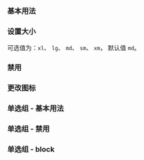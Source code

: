 <script setup>
import BaseExample from "../../examples/radio/base.vue"
import BaseExampleCode from "../../examples/radio/base.vue?raw"

import SizeExample from "../../examples/radio/size.vue"
import SizeExampleCode from "../../examples/radio/size.vue?raw"

import DisabledExample from "../../examples/radio/disabled.vue"
import DisabledExampleCode from "../../examples/radio/disabled.vue?raw"

import IconExample from "../../examples/radio/icon.vue"
import IconExampleCode from "../../examples/radio/icon.vue?raw"

import GroupExample from "../../examples/radio/group.vue"
import GroupExampleCode from "../../examples/radio/group.vue?raw"

import GroupDisabledExample from "../../examples/radio/group-disabled.vue"
import GroupDisabledExampleCode from "../../examples/radio/group-disabled.vue?raw"

import GroupBlockExample from "../../examples/radio/group-block.vue"
import GroupBlockExampleCode from "../../examples/radio/group-block.vue?raw"
</script>

### 基本用法

<ExamplePreview :code="BaseExampleCode">
  <BaseExample />
</ExamplePreview>

### 设置大小

可选值为：`xl`、 `lg`、 `md`、 `sm`、 `xm`， 默认值 `md`。

<ExamplePreview :code="SizeExampleCode">
  <SizeExample />
</ExamplePreview>

### 禁用

<ExamplePreview :code="DisabledExampleCode">
  <DisabledExample />
</ExamplePreview>

### 更改图标

<ExamplePreview :code="IconExampleCode">
  <IconExample />
</ExamplePreview>

### 单选组 - 基本用法

<ExamplePreview :code="GroupExampleCode">
  <GroupExample />
</ExamplePreview>

### 单选组 - 禁用

<ExamplePreview :code="GroupDisabledExampleCode">
  <GroupDisabledExample />
</ExamplePreview>

### 单选组 - block

<ExamplePreview :code="GroupBlockExampleCode">
  <GroupBlockExample />
</ExamplePreview>
